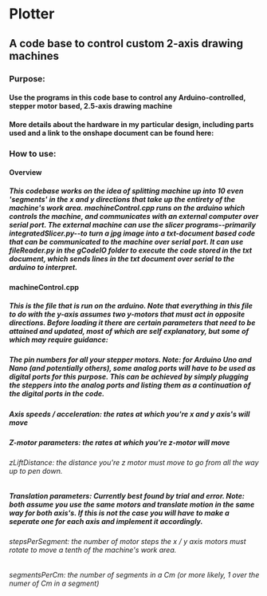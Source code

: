 # Plotter
## A code base to control custom 2-axis drawing machines

### Purpose:
#### Use the programs in this code base to control any Arduino-controlled, stepper motor based, 2.5-axis drawing machine
#### More details about the hardware in my particular design, including parts used and a link to the onshape document can be found here: 

### How to use:

#### Overview
##### This codebase works on the idea of splitting machine up into 10 even 'segments' in the x and y directions that take up the entirety of the machine's work area. machineControl.cpp runs on the arduino which controls the machine, and communicates with an external computer over serial port. The external machine can use the slicer programs--primarily integratedSlicer.py--to turn a jpg image into a txt-document based code that can be communicated to the machine over serial port. It can use fileReader.py in the gCodeIO folder to execute the code stored in the txt document, which sends lines in the txt document over serial to the arduino to interpret.

#### machineControl.cpp
##### This is the file that is run on the arduino. Note that everything in this file to do with the y-axis assumes two y-motors that must act in opposite directions. Before loading it there are certain parameters that need to be attained and updated, most of which are self explanatory, but some of which may require guidance:
##### The pin numbers for all your stepper motors. Note: for Arduino Uno and Nano (and potentially others), some analog ports will have to be used as digital ports for this purpose. This can be achieved by simply plugging the steppers into the analog ports and listing them as a continuation of the digital ports in the code.
##### Axis speeds / acceleration: the rates at which you're x and y axis's will move
##### Z-motor parameters: the rates at which you're z-motor will move
###### zLiftDistance: the distance you're z motor must move to go from all the way up to pen down.
##### Translation parameters: Currently best found by trial and error. Note: both assume you use the same motors and translate motion in the same way for both axis's. If this is not the case you will have to make a seperate one for each axis and implement it accordingly.
###### stepsPerSegment: the number of motor steps the x / y axis motors must rotate to move a tenth of the machine's work area.
###### segmentsPerCm: the number of segments in a Cm (or more likely, 1 over the numer of Cm in a segment)



